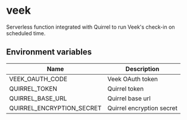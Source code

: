 # veek

Serverless function integrated with Quirrel to run Veek's check-in on scheduled time.

## Environment variables

| Name                      | Description               |
| ------------------------- | ------------------------- |
| VEEK_OAUTH_CODE           | Veek OAuth token          |
| QUIRREL_TOKEN             | Quirrel token             |
| QUIRREL_BASE_URL          | Quirrel base url          |
| QUIRREL_ENCRYPTION_SECRET | Quirrel encryption secret |
